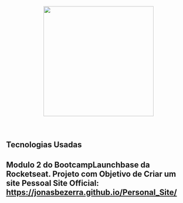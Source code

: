 <h1 align="center"><img               src="https://camo.githubusercontent.com/268b1344409fac98c4eeda520482b6910c4ddcba/68747470733a2f2f73746f726167652e676f6f676c65617069732e636f6d2f676f6c64656e2d77696e642f626f6f7463616d702d6c61756e6368626173652f6c6f676f2e706e67" width="300" style="text-align:center"/></h1>

<br>
<h2>Tecnologias Usadas<h2>

 Modulo 2 do BootcampLaunchbase da Rocketseat. Projeto com Objetivo de Criar um site Pessoal
 Site Official: https://jonasbezerra.github.io/Personal_Site/
